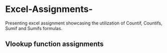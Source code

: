 # Excel-Assignments- 
Presenting excel assignment showcasing the utilization of Countif, Countifs, Sumif and Sumifs formulas.
## Vlookup function assignments
